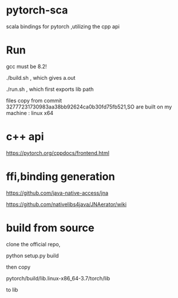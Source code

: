 # pytorch-sca
scala bindings for pytorch ,utilizing the cpp api 


# Run 
gcc must be 8.2!

./build.sh , which gives a.out

./run.sh , which first exports lib path

files copy from commit 32777231730983aa38bb92624ca0b30fd75fb521,SO are built on my machine : linux x64

# c++ api
https://pytorch.org/cppdocs/frontend.html



# ffi,binding generation

https://github.com/java-native-access/jna

https://github.com/nativelibs4java/JNAerator/wiki 

# build from source

clone the official repo,

python setup.py build

then copy 

pytorch/build/lib.linux-x86_64-3.7/torch/lib

to lib
